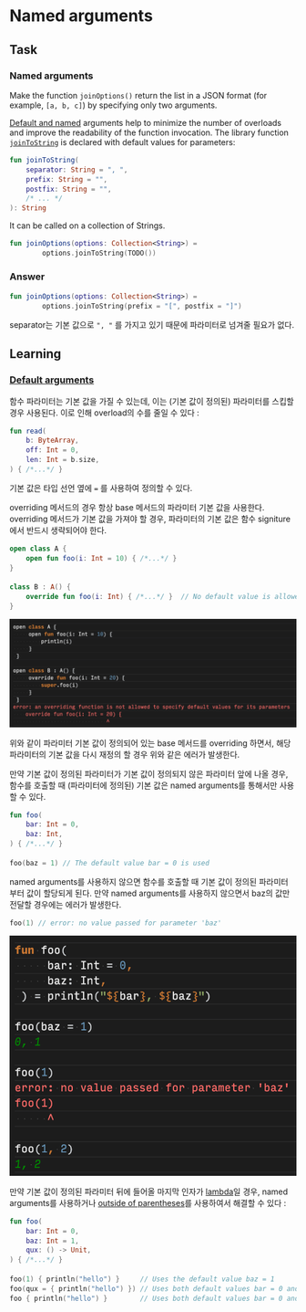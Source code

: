 # Named arguments

## Task

### Named arguments

Make the function `joinOptions()` return the list in a JSON format (for example, `[a, b, c]`) by specifying only two arguments.

[Default and named](https://kotlinlang.org/docs/functions.html#default-arguments) arguments help to minimize the number of overloads and improve the readability of the function invocation. The library function [`joinToString`](https://kotlinlang.org/api/latest/jvm/stdlib/kotlin.collections/join-to-string.html) is declared with default values for parameters:

```kotlin
fun joinToString(
    separator: String = ", ",
    prefix: String = "",
    postfix: String = "",
    /* ... */
): String
```

It can be called on a collection of Strings.

```kotlin
fun joinOptions(options: Collection<String>) =
        options.joinToString(TODO())
```

### Answer

```kotlin
fun joinOptions(options: Collection<String>) =
        options.joinToString(prefix = "[", postfix = "]")
```

separator는 기본 값으로 `", "` 를 가지고 있기 때문에 파라미터로 넘겨줄 필요가 없다.

## Learning

### [Default arguments](https://kotlinlang.org/docs/functions.html#default-arguments)

함수 파라미터는 기본 값을 가질 수 있는데, 이는 (기본 값이 정의된) 파라미터를 스킵할 경우 사용된다. 이로 인해 overload의 수를 줄일 수 있다 :

```kotlin
fun read(
    b: ByteArray,
    off: Int = 0,
    len: Int = b.size,
) { /*...*/ }
```

기본 값은 타입 선언 옆에 `=` 를 사용하여 정의할 수 있다.

overriding 메서드의 경우 항상 base 메서드의 파라미터 기본 값을 사용한다. overriding 메서드가 기본 값을 가져야 할 경우, 파라미터의 기본 값은 함수 signiture에서 반드시 생략되어야 한다.

```kotlin
open class A {
    open fun foo(i: Int = 10) { /*...*/ }
}

class B : A() {
    override fun foo(i: Int) { /*...*/ }  // No default value is allowed.
}
```

![default parameter를 재정의한 경우](../../../.gitbook/assets/image-02.png)

위와 같이 파라미터 기본 값이 정의되어 있는 base 메서드를 overriding 하면서, 해당 파라미터의 기본 값을 다시 재정의 할 경우 위와 같은 에러가 발생한다.

만약 기본 값이 정의된 파라미터가 기본 값이 정의되지 않은 파라미터 앞에 나올 경우, 함수를 호출할 때 (파라미터에 정의된) 기본 값은 named arguments를 통해서만 사용할 수 있다.

```kotlin
fun foo(
    bar: Int = 0,
    baz: Int,
) { /*...*/ }

foo(baz = 1) // The default value bar = 0 is used
```

named arguments를 사용하지 않으면 함수를 호출할 때 기본 값이 정의된 파라미터 부터 값이 할당되게 된다. 만약 named arguments를 사용하지 않으면서 baz의 값만 전달할 경우에는 에러가 발생한다.

```kotlin
foo(1) // error: no value passed for parameter 'baz'
```

![named arguments를 사용하지 않을 경우](../../../.gitbook/assets/image.png)

만약 기본 값이 정의된 파라미터 뒤에 들어올 마지막 인자가 [lambda](https://kotlinlang.org/docs/lambdas.html#lambda-expression-syntax)일 경우, named arguments를 사용하거나 [outside of parentheses](https://kotlinlang.org/docs/lambdas.html#lambda-expressions-and-anonymous-functions)를 사용하여서 해결할 수 있다 :

```kotlin
fun foo(
    bar: Int = 0,
    baz: Int = 1,
    qux: () -> Unit,
) { /*...*/ }

foo(1) { println("hello") }     // Uses the default value baz = 1
foo(qux = { println("hello") }) // Uses both default values bar = 0 and baz = 1
foo { println("hello") }        // Uses both default values bar = 0 and baz = 1
```
